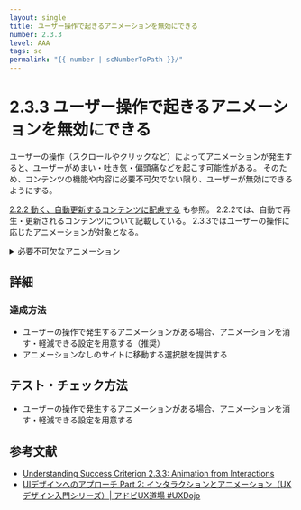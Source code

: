 ```yaml
---
layout: single
title: ユーザー操作で起きるアニメーションを無効にできる
number: 2.3.3
level: AAA
tags: sc
permalink: "{{ number | scNumberToPath }}/"
---
```


# 2.3.3 ユーザー操作で起きるアニメーションを無効にできる
ユーザーの操作（スクロールやクリックなど）によってアニメーションが発生すると、ユーザーがめまい・吐き気・偏頭痛などを起こす可能性がある。
そのため、コンテンツの機能や内容に必要不可欠でない限り、ユーザーが無効にできるようにする。

[2.2.2 動く、自動更新するコンテンツに配慮する](/2/2/2/) も参照。
2.2.2では、自動で再生・更新されるコンテンツについて記載している。
2.3.3ではユーザーの操作に応じたアニメーションが対象となる。


<details>
  <summary>必要不可欠なアニメーション</summary>
  必要不可欠なアニメーションとは、そのものがないと機能しなくなるものを指す。
  
  ローディングアニメーションなど
</details>

## 詳細
### 達成方法
- ユーザーの操作で発生するアニメーションがある場合、アニメーションを消す・軽減できる設定を用意する（推奨）
- アニメーションなしのサイトに移動する選択肢を提供する


## テスト・チェック方法
- ユーザーの操作で発生するアニメーションがある場合、アニメーションを消す・軽減できる設定を用意する


## 参考文献

- [Understanding Success Criterion 2.3.3: Animation from Interactions](https://www.w3.org/WAI/WCAG21/Understanding/animation-from-interactions.html)
- [UIデザインへのアプローチ Part 2: インタラクションとアニメーション（UXデザイン入門シリーズ）| アドビUX道場 #UXDojo](https://blogs.adobe.com/japan/web-fundamentals-ui-design-part-2-interactions-animations/)
